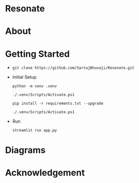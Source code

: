 # Resonate

# About

# Getting Started


- `git clone https://github.com/SartajBhuvaji/Resonate.git`

- Initial Setup

    `python -m venv .venv`

    `./.venv/Scripts/Activate.ps1`

    `pip install -r requirements.txt --upgrade`
    
    `./.venv/Scripts/Activate.ps1`


- Run

    `streamlit run app.py`



# Diagrams


# Acknowledgement